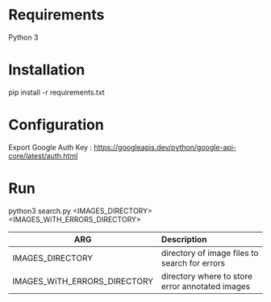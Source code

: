 # Requirements

Python 3

# Installation

pip install -r requirements.txt

# Configuration

Export Google Auth Key : https://googleapis.dev/python/google-api-core/latest/auth.html

# Run

python3 search.py <IMAGES_DIRECTORY> <IMAGES_WiTH_ERRORS_DIRECTORY>

| ARG | Description
|------|:---|
| IMAGES_DIRECTORY | directory of image files to search for errors |
| IMAGES_WiTH_ERRORS_DIRECTORY | directory where to store error annotated images |